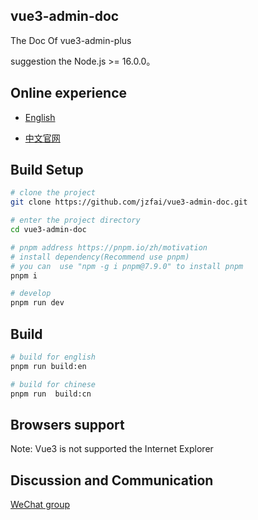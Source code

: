 ## vue3-admin-doc

The Doc  Of  vue3-admin-plus


suggestion the Node.js >= 16.0.0。

## Online experience

- [English](https://github.jzfai.top/vue3-admin-en-doc/)

- [中文官网](https://github.jzfai.top/vue3-admin-cn-doc/)


## Build Setup

```bash
# clone the project
git clone https://github.com/jzfai/vue3-admin-doc.git

# enter the project directory
cd vue3-admin-doc

# pnpm address https://pnpm.io/zh/motivation
# install dependency(Recommend use pnpm)
# you can  use "npm -g i pnpm@7.9.0" to install pnpm 
pnpm i

# develop
pnpm run dev
```





## Build

```bash
# build for english
pnpm run build:en

# build for chinese
pnpm run  build:cn
```




## Browsers support

Note: Vue3 is not supported the Internet Explorer



## Discussion and Communication

[WeChat group](https://github.jzfai.top/file/images/wx-groud.png)



